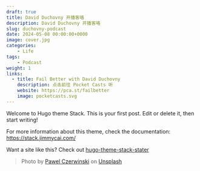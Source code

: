 ```yaml
---
draft: true
title: David Duchovny 开播客咯
description: David Duchovny 开播客咯
slug: duchovny-podcast
date: 2024-05-08 00:00:00+0000
image: cover.jpg
categories:
    - Life
tags:
    - Podcast
weight: 1
links:
  - title: Fail Better with David Duchovny
    description: 点击前往 Pocket Casts 听
    website: https://pca.st/failbetter
    image: pocketcasts.svg
---
```


Welcome to Hugo theme Stack. This is your first post. Edit or delete it, then start writing!

For more information about this theme, check the documentation: https://stack.jimmycai.com/

Want a site like this? Check out [hugo-theme-stack-stater](https://github.com/CaiJimmy/hugo-theme-stack-starter)

> Photo by [Pawel Czerwinski](https://unsplash.com/@pawel_czerwinski) on [Unsplash](https://unsplash.com/)